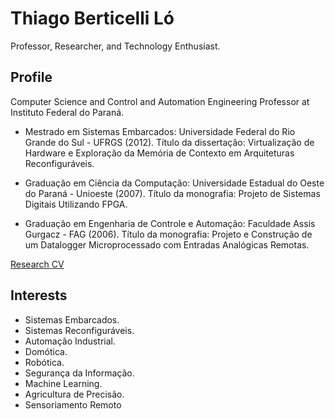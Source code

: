 # Thiago Berticelli Ló

Professor, Researcher, and Technology Enthusiast.

## Profile
Computer Science and Control and Automation Engineering Professor at Instituto Federal do Paraná.

- Mestrado em Sistemas Embarcados:
Universidade Federal do Rio Grande do Sul - UFRGS (2012).
Título da dissertação: Virtualização de Hardware e Exploração da Memória de Contexto em Arquiteturas Reconfiguráveis.

- Graduação em Ciência da Computação:
Universidade Estadual do Oeste do Paraná - Unioeste (2007).
Título da monografia: Projeto de Sistemas Digitais Utilizando FPGA.
 
- Graduação em Engenharia de Controle e Automação:
Faculdade Assis Gurgacz - FAG (2006).
Título da monografia: Projeto e Construção de um Datalogger Microprocessado com Entradas Analógicas Remotas.

[Research CV](http://lattes.cnpq.br/6935444785347377)
## Interests
* Sistemas Embarcados.
* Sistemas Reconfiguráveis.
* Automação Industrial.
* Domótica.
* Robótica.
* Segurança da Informação.
* Machine Learning.
* Agricultura de Precisão.
* Sensoriamento Remoto

<!--
**losaum/losaum** is a ✨ _special_ ✨ repository because its `README.md` (this file) appears on your GitHub profile.

Here are some ideas to get you started:

- 🔭 I’m currently working on ...
- 🌱 I’m currently learning ...
- 👯 I’m looking to collaborate on ...
- 🤔 I’m looking for help with ...
- 💬 Ask me about ...
- 📫 How to reach me: ...
- 😄 Pronouns: ...
- ⚡ Fun fact: ...
-->
